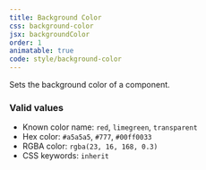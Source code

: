 ```yaml
---
title: Background Color
css: background-color
jsx: backgroundColor
order: 1
animatable: true
code: style/background-color
---
```


Sets the background color of a component.

### Valid values

- Known color name: `red`, `limegreen`, `transparent`
- Hex color: `#a5a5a5`, `#777`, `#00ff0033`
- RGBA color: `rgba(23, 16, 168, 0.3)`
- CSS keywords: `inherit`
